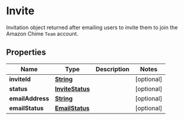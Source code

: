 

# Invite

Invitation object returned after emailing users to invite them to join the Amazon Chime <code>Team</code> account.

## Properties

| Name | Type | Description | Notes |
|------------ | ------------- | ------------- | -------------|
|**inviteId** | [**String**](String.md) |  |  [optional] |
|**status** | [**InviteStatus**](InviteStatus.md) |  |  [optional] |
|**emailAddress** | [**String**](String.md) |  |  [optional] |
|**emailStatus** | [**EmailStatus**](EmailStatus.md) |  |  [optional] |



